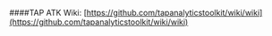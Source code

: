 ####TAP ATK Wiki: [https://github.com/tapanalyticstoolkit/wiki/wiki](https://github.com/tapanalyticstoolkit/wiki/wiki)

